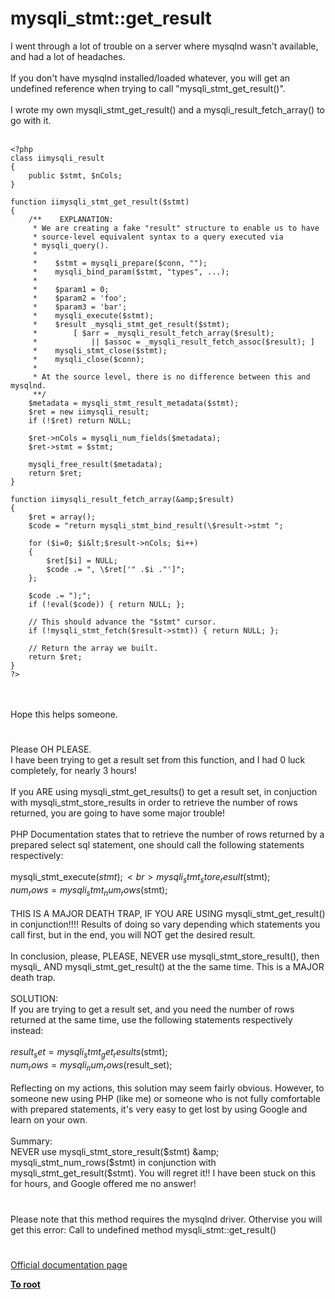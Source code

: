 # mysqli_stmt::get_result



I went through a lot of trouble on a server where mysqlnd wasn&apos;t available, and had a lot of headaches.<br><br>If you don&apos;t have mysqlnd installed/loaded whatever, you will get an undefined reference when trying to call "mysqli_stmt_get_result()".<br><br>I wrote my own mysqli_stmt_get_result() and a mysqli_result_fetch_array() to go with it.<br><br>

```
<?php
class iimysqli_result
{
    public $stmt, $nCols;
}    

function iimysqli_stmt_get_result($stmt)
{
    /**    EXPLANATION:
     * We are creating a fake "result" structure to enable us to have
     * source-level equivalent syntax to a query executed via
     * mysqli_query().
     *
     *    $stmt = mysqli_prepare($conn, "");
     *    mysqli_bind_param($stmt, "types", ...);
     *
     *    $param1 = 0;
     *    $param2 = 'foo';
     *    $param3 = 'bar';
     *    mysqli_execute($stmt);
     *    $result _mysqli_stmt_get_result($stmt);
     *        [ $arr = _mysqli_result_fetch_array($result);
     *            || $assoc = _mysqli_result_fetch_assoc($result); ]
     *    mysqli_stmt_close($stmt);
     *    mysqli_close($conn);
     *
     * At the source level, there is no difference between this and mysqlnd.
     **/
    $metadata = mysqli_stmt_result_metadata($stmt);
    $ret = new iimysqli_result;
    if (!$ret) return NULL;

    $ret->nCols = mysqli_num_fields($metadata);
    $ret->stmt = $stmt;

    mysqli_free_result($metadata);
    return $ret;
}

function iimysqli_result_fetch_array(&amp;$result)
{
    $ret = array();
    $code = "return mysqli_stmt_bind_result(\$result->stmt ";

    for ($i=0; $i&lt;$result->nCols; $i++)
    {
        $ret[$i] = NULL;
        $code .= ", \$ret['" .$i ."']";
    };

    $code .= ");";
    if (!eval($code)) { return NULL; };

    // This should advance the "$stmt" cursor.
    if (!mysqli_stmt_fetch($result->stmt)) { return NULL; };

    // Return the array we built.
    return $ret;
}
?>
```
<br><br>Hope this helps someone.  

#

Please OH PLEASE.<br>I have been trying to get a result set from this function, and I had 0 luck completely, for nearly 3 hours!<br><br>If you ARE using mysqli_stmt_get_results() to get a result set, in conjuction with mysqli_stmt_store_results in order to retrieve the number of rows returned, you are going to have some major trouble!<br><br>PHP Documentation states that to retrieve the number of rows returned by a prepared select sql statement, one should call the following statements respectively:<br><br>mysqli_stmt_execute($stmt);<br>mysqli_stmt_store_result($stmt);<br>$num_rows = mysqli_stmt_num_rows($stmt);<br><br>THIS IS A MAJOR DEATH TRAP, IF YOU ARE USING mysqli_stmt_get_result() in conjunction!!!! Results of doing so vary depending which statements you call first, but in the end, you will NOT get the desired result.<br><br>In conclusion, please, PLEASE, NEVER use mysqli_stmt_store_result(), then mysqli_ AND mysqli_stmt_get_result() at the the same time. This is a MAJOR death trap.<br><br>SOLUTION:<br>If you are trying to get a result set, and you need the number of rows returned at the same time, use the following statements respectively instead:<br><br>$result_set = mysqli_stmt_get_results($stmt);<br>$num_rows = mysqli_num_rows($result_set);<br><br>Reflecting on my actions, this solution may seem fairly obvious. However, to someone new using PHP (like me) or someone who is not fully comfortable with prepared statements, it&apos;s very easy to get lost by using Google and learn on your own.<br><br>Summary:<br>NEVER use mysqli_stmt_store_result($stmt) &amp; mysqli_stmt_num_rows($stmt) in conjunction with mysqli_stmt_get_result($stmt). You will regret it!! I have been stuck on this for hours, and Google offered me no answer!  

#

Please note that this method requires the mysqlnd driver. Othervise you will get this error: Call to undefined method mysqli_stmt::get_result()  

#

[Official documentation page](https://www.php.net/manual/en/mysqli-stmt.get-result.php)

**[To root](/README.md)**